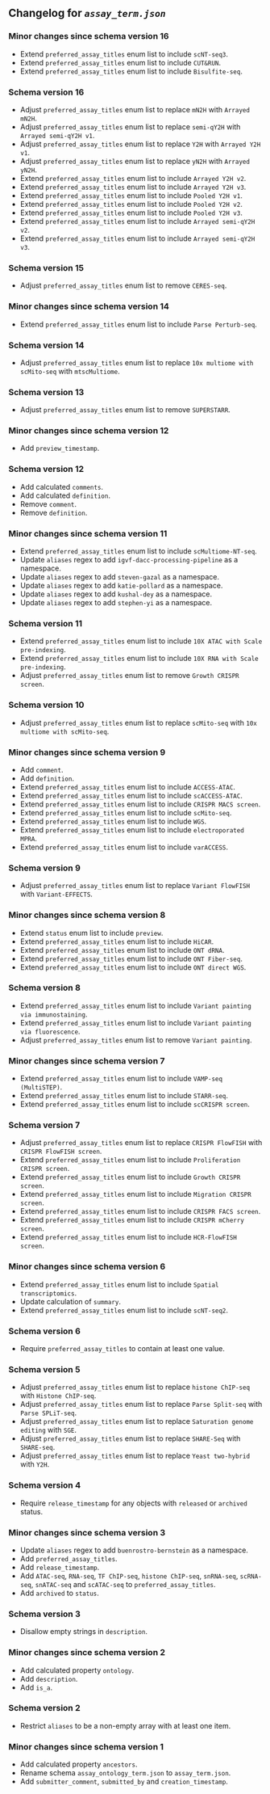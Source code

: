 ## Changelog for *`assay_term.json`*

### Minor changes since schema version 16

* Extend `preferred_assay_titles` enum list to include `scNT-seq3`.
* Extend `preferred_assay_titles` enum list to include `CUT&RUN`.
* Extend `preferred_assay_titles` enum list to include `Bisulfite-seq`.

### Schema version 16

* Adjust `preferred_assay_titles` enum list to replace `mN2H` with `Arrayed mN2H`.
* Adjust `preferred_assay_titles` enum list to replace `semi-qY2H` with `Arrayed semi-qY2H v1`.
* Adjust `preferred_assay_titles` enum list to replace `Y2H` with `Arrayed Y2H v1`.
* Adjust `preferred_assay_titles` enum list to replace `yN2H` with `Arrayed yN2H`.
* Extend `preferred_assay_titles` enum list to include `Arrayed Y2H v2`.
* Extend `preferred_assay_titles` enum list to include `Arrayed Y2H v3`.
* Extend `preferred_assay_titles` enum list to include `Pooled Y2H v1`.
* Extend `preferred_assay_titles` enum list to include `Pooled Y2H v2`.
* Extend `preferred_assay_titles` enum list to include `Pooled Y2H v3`.
* Extend `preferred_assay_titles` enum list to include `Arrayed semi-qY2H v2`.
* Extend `preferred_assay_titles` enum list to include `Arrayed semi-qY2H v3`.


### Schema version 15

* Adjust `preferred_assay_titles` enum list to remove `CERES-seq`.

### Minor changes since schema version 14

* Extend `preferred_assay_titles` enum list to include `Parse Perturb-seq`.

### Schema version 14

* Adjust `preferred_assay_titles` enum list to replace `10x multiome with scMito-seq` with `mtscMultiome`.

### Schema version 13

* Adjust `preferred_assay_titles` enum list to remove `SUPERSTARR`.

### Minor changes since schema version 12

* Add `preview_timestamp`.

### Schema version 12

* Add calculated `comments`.
* Add calculated `definition`.
* Remove `comment`.
* Remove `definition`.

### Minor changes since schema version 11

* Extend `preferred_assay_titles` enum list to include `scMultiome-NT-seq`.
* Update `aliases` regex to add `igvf-dacc-processing-pipeline` as a namespace.
* Update `aliases` regex to add `steven-gazal` as a namespace.
* Update `aliases` regex to add `katie-pollard` as a namespace.
* Update `aliases` regex to add `kushal-dey` as a namespace.
* Update `aliases` regex to add `stephen-yi` as a namespace.

### Schema version 11

* Extend `preferred_assay_titles` enum list to include `10X ATAC with Scale pre-indexing`.
* Extend `preferred_assay_titles` enum list to include `10X RNA with Scale pre-indexing`.
* Adjust `preferred_assay_titles` enum list to remove `Growth CRISPR screen`.

### Schema version 10

* Adjust `preferred_assay_titles` enum list to replace `scMito-seq` with `10x multiome with scMito-seq`.

### Minor changes since schema version 9

* Add `comment`.
* Add `definition`.
* Extend `preferred_assay_titles` enum list to include `ACCESS-ATAC`.
* Extend `preferred_assay_titles` enum list to include `scACCESS-ATAC`.
* Extend `preferred_assay_titles` enum list to include `CRISPR MACS screen`.
* Extend `preferred_assay_titles` enum list to include `scMito-seq`.
* Extend `preferred_assay_titles` enum list to include `WGS`.
* Extend `preferred_assay_titles` enum list to include `electroporated MPRA`.
* Extend `preferred_assay_titles` enum list to include `varACCESS`.

### Schema version 9

* Adjust `preferred_assay_titles` enum list to replace `Variant FlowFISH` with `Variant-EFFECTS`.

### Minor changes since schema version 8

* Extend `status` enum list to include `preview`.
* Extend `preferred_assay_titles` enum list to include `HiCAR`.
* Extend `preferred_assay_titles` enum list to include `ONT dRNA`.
* Extend `preferred_assay_titles` enum list to include `ONT Fiber-seq`.
* Extend `preferred_assay_titles` enum list to include `ONT direct WGS`.

### Schema version 8

* Extend `preferred_assay_titles` enum list to include `Variant painting via immunostaining`.
* Extend `preferred_assay_titles` enum list to include `Variant painting via fluorescence`.
* Adjust `preferred_assay_titles` enum list to remove `Variant painting`.

### Minor changes since schema version 7

* Extend `preferred_assay_titles` enum list to include `VAMP-seq (MultiSTEP)`.
* Extend `preferred_assay_titles` enum list to include `STARR-seq`.
* Extend `preferred_assay_titles` enum list to include `scCRISPR screen`.

### Schema version 7

* Adjust `preferred_assay_titles` enum list to replace `CRISPR FlowFISH` with `CRISPR FlowFISH screen`.
* Extend `preferred_assay_titles` enum list to include `Proliferation CRISPR screen`.
* Extend `preferred_assay_titles` enum list to include `Growth CRISPR screen`.
* Extend `preferred_assay_titles` enum list to include `Migration CRISPR screen`.
* Extend `preferred_assay_titles` enum list to include `CRISPR FACS screen`.
* Extend `preferred_assay_titles` enum list to include `CRISPR mCherry screen`.
* Extend `preferred_assay_titles` enum list to include `HCR-FlowFISH screen`.

### Minor changes since schema version 6

* Extend `preferred_assay_titles` enum list to include `Spatial transcriptomics`.
* Update calculation of `summary`.
* Extend `preferred_assay_titles` enum list to include `scNT-seq2`.

### Schema version 6

* Require `preferred_assay_titles` to contain at least one value.

### Schema version 5

* Adjust `preferred_assay_titles` enum list to replace `histone ChIP-seq` with `Histone ChIP-seq`.
* Adjust `preferred_assay_titles` enum list to replace `Parse Split-seq` with `Parse SPLiT-seq`.
* Adjust `preferred_assay_titles` enum list to replace `Saturation genome editing` with `SGE`.
* Adjust `preferred_assay_titles` enum list to replace `SHARE-Seq` with `SHARE-seq`.
* Adjust `preferred_assay_titles` enum list to replace `Yeast two-hybrid` with `Y2H`.

### Schema version 4

* Require `release_timestamp` for any objects with `released` or `archived` status.

### Minor changes since schema version 3

* Update `aliases` regex to add `buenrostro-bernstein` as a namespace.
* Add `preferred_assay_titles`.
* Add `release_timestamp`.
* Add `ATAC-seq`, `RNA-seq`, `TF ChIP-seq`, `histone ChIP-seq`, `snRNA-seq`, `scRNA-seq`, `snATAC-seq` and `scATAC-seq` to `preferred_assay_titles`.
* Add `archived` to `status`.

### Schema version 3

* Disallow empty strings in `description`.

### Minor changes since schema version 2

* Add calculated property `ontology`.
* Add `description`.
* Add `is_a`.

### Schema version 2

* Restrict `aliases` to be a non-empty array with at least one item.

### Minor changes since schema version 1

* Add calculated property `ancestors`.
* Rename schema `assay_ontology_term.json` to `assay_term.json`.
* Add `submitter_comment`, `submitted_by` and `creation_timestamp`.
